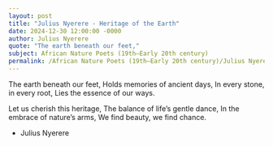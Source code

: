 ```yaml
---
layout: post
title: "Julius Nyerere - Heritage of the Earth"
date: 2024-12-30 12:00:00 -0000
author: Julius Nyerere
quote: "The earth beneath our feet,"
subject: African Nature Poets (19th–Early 20th century)
permalink: /African Nature Poets (19th–Early 20th century)/Julius Nyerere/Julius Nyerere - Heritage of the Earth
---
```


The earth beneath our feet,
Holds memories of ancient days,
In every stone, in every root,
Lies the essence of our ways.

Let us cherish this heritage,
The balance of life’s gentle dance,
In the embrace of nature’s arms,
We find beauty, we find chance.


- Julius Nyerere

